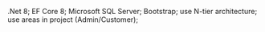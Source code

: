 .Net 8;
EF Core 8;
Microsoft SQL Server;
Bootstrap;
use N-tier architecture;
use areas in project (Admin/Customer);

